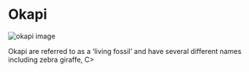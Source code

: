 # Okapi

![okapi image](https://factanimal.com/wp-content/uploads/2022/04/okapi-standing.jpg)

Okapi are referred to as a ‘living fossil’ and have several different names including zebra giraffe, C>



